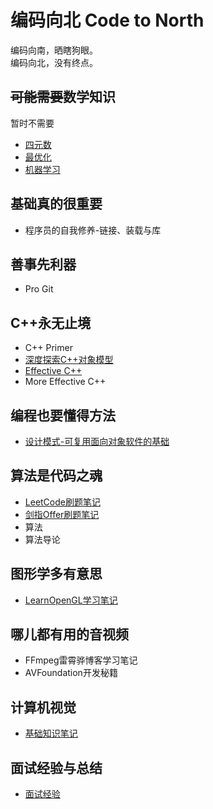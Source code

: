 # 编码向北 Code to North

编码向南，晒瞎狗眼。  
编码向北，没有终点。

## ~~可能需要~~数学知识

暂时不需要

- [四元数](./Math/Quaternion/Readme.md)
- [最优化](./Math/Optimization/Readme.md)
- [机器学习](./Math/MachineLearning/Readme.md)

## 基础真的很重要

- 程序员的自我修养-链接、装载与库

## 善事先利器

- Pro Git

## C++永无止境

- C++ Primer
- [深度探索C++对象模型](./InsideCppObjectModel/Readme.md)
- [Effective C++](./EffectiveCpp/Readmd.md)
- More Effective C++

## 编程也要懂得方法

- [设计模式-可复用面向对象软件的基础](./DesignPatterns/Readme.md)

## 算法是代码之魂

- [LeetCode刷题笔记](./Leetcode/Readme.md)
- [剑指Offer刷题笔记](./SwordToOffer/Readme.md)
- 算法
- 算法导论

## 图形学多有意思

- [LearnOpenGL学习笔记](./LearnOpenGL/Readme.md)

## 哪儿都有用的音视频

- FFmpeg雷霄骅博客学习笔记
- AVFoundation开发秘籍

## 计算机视觉

- [基础知识笔记](./ComputerVision/Readme.md)

## 面试经验与总结

- [面试经验](./Interview/Readme.md)
